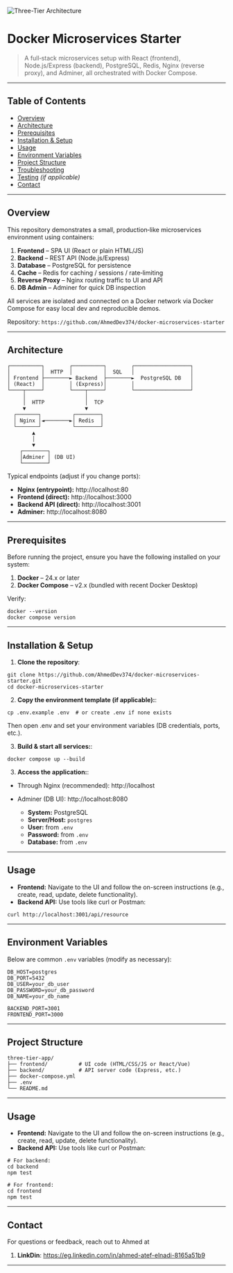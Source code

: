 ![Three-Tier Architecture](img.jpg)

# Docker Microservices Starter

> A full‑stack microservices setup with React (frontend), Node.js/Express (backend), PostgreSQL, Redis, Nginx (reverse proxy), and Adminer, all orchestrated with Docker Compose.

---

##  Table of Contents

- [Overview](#overview)  
- [Architecture](#architecture)  
- [Prerequisites](#prerequisites)  
- [Installation & Setup](#installation--setup)  
- [Usage](#usage)  
- [Environment Variables](#environment-variables)  
- [Project Structure](#project-structure)
- [Troubleshooting](#Troubleshooting)  
- [Testing](#testing) *(if applicable)*  
- [Contact](#contact)  

---

## Overview

This repository demonstrates a small, production‑like microservices environment using containers:

1. **Frontend** – SPA UI (React or plain HTML/JS)
2. **Backend** – REST API (Node.js/Express)  
3. **Database** – PostgreSQL for persistence
4. **Cache** – Redis for caching / sessions / rate‑limiting
5. **Reverse Proxy** – Nginx routing traffic to UI and API
6. **DB Admin** – Adminer for quick DB inspection

All services are isolated and connected on a Docker network via Docker Compose for easy local dev and reproducible demos.

Repository: ```https://github.com/AhmedDev374/docker-microservices-starter```
   
---

## Architecture

```plaintext
┌──────────┐        ┌──────────┐        ┌──────────────────┐
│          │  HTTP  │          │  SQL   │                  │
│ Frontend ├────────► Backend  ├────────►  PostgreSQL DB   │
│ (React)  │        │ (Express)│        │                  │
└────┬─────┘        └────┬─────┘        └──────────────────┘
     │                   │
     │  HTTP             │  TCP
     ▼                   ▼
  ┌───────┐          ┌────────┐
  │ Nginx │◄────────►│ Redis  │
  └───────┘          └────────┘
        ▲
        │
        ▼
    ┌────────┐
    │Adminer │ (DB UI)
    └────────┘
```
Typical endpoints (adjust if you change ports):

- **Nginx (entrypoint):** http://localhost:80
- **Frontend (direct):** http://localhost:3000
- **Backend API (direct):** http://localhost:3001
- **Adminer:** http://localhost:8080

---

## Prerequisites

Before running the project, ensure you have the following installed on your system:

1. **Docker** – 24.x or later
2. **Docker Compose** – v2.x (bundled with recent Docker Desktop)

Verify:

```plaintext
docker --version
docker compose version
```

---

## Installation & Setup

1. **Clone the repository**:
```plaintext
git clone https://github.com/AhmedDev374/docker-microservices-starter.git
cd docker-microservices-starter
```

2. **Copy the environment template (if applicable):**:
```plaintext
cp .env.example .env  # or create .env if none exists
```
Then open .env and set your environment variables (DB credentials, ports, etc.).

3. **Build & start all services:**:
```plaintext
docker compose up --build
```

3. **Access the application:**:
- Through Nginx (recommended): http://localhost

- Adminer (DB UI): http://localhost:8080
   - **System:** PostgreSQL
   - **Server/Host:** ```postgres```
   - **User:** from ```.env```
   - **Password:** from ```.env```
   - **Database:** from ```.env```

---

## Usage

- **Frontend:** Navigate to the UI and follow the on-screen instructions (e.g., create, read, update, delete functionality).
- **Backend API:** Use tools like curl or Postman:
```plaintext
curl http://localhost:3001/api/resource
```
---

## Environment Variables

Below are common  ```.env```  variables (modify as necessary):
```plaintext
DB_HOST=postgres
DB_PORT=5432
DB_USER=your_db_user
DB_PASSWORD=your_db_password
DB_NAME=your_db_name

BACKEND_PORT=3001
FRONTEND_PORT=3000
```
---

## Project Structure
```plaintext
three-tier-app/
├── frontend/          # UI code (HTML/CSS/JS or React/Vue)
├── backend/           # API server code (Express, etc.)
├── docker-compose.yml
├── .env
└── README.md
```
---

## Usage

- **Frontend:** Navigate to the UI and follow the on-screen instructions (e.g., create, read, update, delete functionality).
- **Backend API:** Use tools like curl or Postman:
```plaintext
# For backend:
cd backend
npm test

# For frontend:
cd frontend
npm test
```

---

## Contact

For questions or feedback, reach out to Ahmed at



1. **LinkDin**: https://eg.linkedin.com/in/ahmed-atef-elnadi-8165a51b9

---

